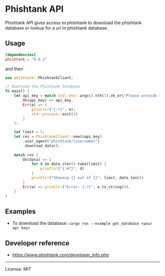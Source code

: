 # Phishtank API

Phishtank API gives access to phishtank to download the phishtank database or lookup for a url in phishtank database.

## Usage
```toml
[dependencies]
phishtank = "0.0.2"
```
and then
```rust
use phishtank::PhishtankClient;

// Download the Phishtank Database
fn main() {
    let api_key = match std::env::args().nth(1).ok_or("Please provide the api key!") {
        Ok(api_key) => api_key,
        Err(e) => {
            println!("{:?}", e);
            std::process::exit(1)
        }
    };

    let limit = 5;
    let res = PhishtankClient::new(&api_key)
        .user_agent("phishtank/[username]")
        .download_data();
    
    match res {
        Ok(data) => {
            for d in data.iter().take(limit) {
                println!("{:#?}", d)
            }
            println!("Showing {} out of {}", limit, data.len())
        }
        Err(e) => println!("Error: {:?}", e.to_string()),
    }
}
```

## Examples

- To download the database: `cargo run --example get_database <your api key>`

## Developer reference

- https://www.phishtank.com/developer_info.php

---
License: MIT